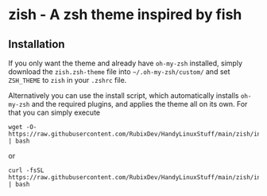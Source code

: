 # zish - A zsh theme inspired by fish

## Installation
If you only want the theme and already have `oh-my-zsh` installed, simply download the `zish.zsh-theme` file into `~/.oh-my-zsh/custom/` and set `ZSH_THEME` to `zish` in your `.zshrc` file.

Alternatively you can use the install script, which automatically installs `oh-my-zsh` and the required plugins, and applies the theme all on its own.
For that you can simply execute
```
wget -O- https://raw.githubusercontent.com/RubixDev/HandyLinuxStuff/main/zish/install.sh | bash
```
or
```
curl -fsSL https://raw.githubusercontent.com/RubixDev/HandyLinuxStuff/main/zish/install.sh | bash
```
